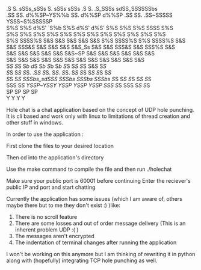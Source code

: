  .S    S.     sSSs_sSSs    S.        sSSs          sSSs   .S    S.    .S_SSSs    sdSS_SSSSSSbs  
.SS    SS.   d%%SP~YS%%b   SS.      d%%SP         d%%SP  .SS    SS.  .SS~SSSSS   YSSS~S%SSSSSP  
S%S    S%S  d%S'     `S%b  S%S     d%S'          d%S'    S%S    S%S  S%S   SSSS       S%S       
S%S    S%S  S%S       S%S  S%S     S%S           S%S     S%S    S%S  S%S    S%S       S%S       
S%S SSSS%S  S&S       S&S  S&S     S&S           S&S     S%S SSSS%S  S%S SSSS%S       S&S       
S&S  SSS&S  S&S       S&S  S&S     S&S_Ss        S&S     S&S  SSS&S  S&S  SSS%S       S&S       
S&S    S&S  S&S       S&S  S&S     S&S~SP        S&S     S&S    S&S  S&S    S&S       S&S       
S&S    S&S  S&S       S&S  S&S     S&S           S&S     S&S    S&S  S&S    S&S       S&S       
S*S    S*S  S*b       d*S  S*b     S*b           S*b     S*S    S*S  S*S    S&S       S*S       
S*S    S*S  S*S.     .S*S  S*S.    S*S.          S*S.    S*S    S*S  S*S    S*S       S*S       
S*S    S*S   SSSbs_sdSSS    SSSbs   SSSbs         SSSbs  S*S    S*S  S*S    S*S       S*S       
SSS    S*S    YSSP~YSSY      YSSP    YSSP          YSSP  SSS    S*S  SSS    S*S       S*S       
       SP                                                       SP          SP        SP        
       Y                                                        Y           Y         Y         

Hole chat is a chat application based on the concept of UDP hole punching. It is cli based and work only with linux to limitations of thread creation and other stuff in windows. 

In order to use the application :

First clone the files to your desired location 

Then cd into the application's directory

Use the make command to compile the file and then run ./holechat

Make sure your public port is 60001 before continuing
Enter the reciever's public IP and port and start chatting

Currently the application has some issues (which I am aware of, others maybe there but to me they don't exist :) )like:
1. There is no scroll feature
2. There are some losses and out of order message delivery (This is an inherent problem UDP :( )
3. The messages aren't encrypted
4. The indentation of terminal changes after running the application 

I won't be working on this anymore but I am thinking of rewriting it in python along with (hopefully) integrating TCP hole punching as well.
